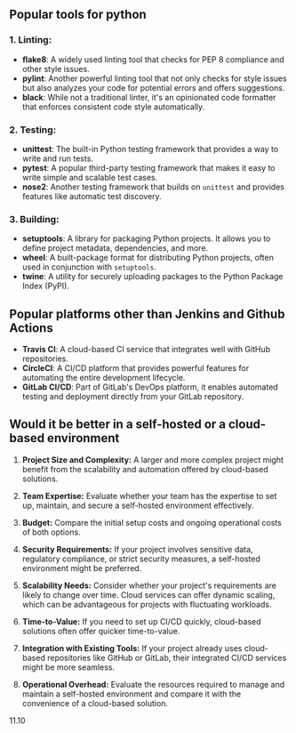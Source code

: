 ## Popular tools for python

### 1. Linting:

   - **flake8**: A widely used linting tool that checks for PEP 8 compliance and other style issues.
   - **pylint**: Another powerful linting tool that not only checks for style issues but also analyzes your code for potential errors and offers suggestions.
   - **black**: While not a traditional linter, it's an opinionated code formatter that enforces consistent code style automatically.

### 2. **Testing:**

   - **unittest**: The built-in Python testing framework that provides a way to write and run tests.
   - **pytest**: A popular third-party testing framework that makes it easy to write simple and scalable test cases.
   - **nose2**: Another testing framework that builds on `unittest` and provides features like automatic test discovery.
   
### 3. **Building:**

   - **setuptools**: A library for packaging Python projects. It allows you to define project metadata, dependencies, and more.
   - **wheel**: A built-package format for distributing Python projects, often used in conjunction with `setuptools`.
   - **twine**: A utility for securely uploading packages to the Python Package Index (PyPI).

## Popular platforms other than Jenkins and Github Actions

   - **Travis CI**: A cloud-based CI service that integrates well with GitHub repositories.
   - **CircleCI**: A CI/CD platform that provides powerful features for automating the entire development lifecycle.
   - **GitLab CI/CD**: Part of GitLab's DevOps platform, it enables automated testing and deployment directly from your GitLab repository.

## Would it be better in a self-hosted or a cloud-based environment

1. **Project Size and Complexity:** A larger and more complex project might benefit from the scalability and automation offered by cloud-based solutions.

2. **Team Expertise:** Evaluate whether your team has the expertise to set up, maintain, and secure a self-hosted environment effectively.

3. **Budget:** Compare the initial setup costs and ongoing operational costs of both options.

4. **Security Requirements:** If your project involves sensitive data, regulatory compliance, or strict security measures, a self-hosted environment might be preferred.

5. **Scalability Needs:** Consider whether your project's requirements are likely to change over time. Cloud services can offer dynamic scaling, which can be advantageous for projects with fluctuating workloads.

6. **Time-to-Value:** If you need to set up CI/CD quickly, cloud-based solutions often offer quicker time-to-value.

7. **Integration with Existing Tools:** If your project already uses cloud-based repositories like GitHub or GitLab, their integrated CI/CD services might be more seamless.

8. **Operational Overhead:** Evaluate the resources required to manage and maintain a self-hosted environment and compare it with the convenience of a cloud-based solution.

11.10 